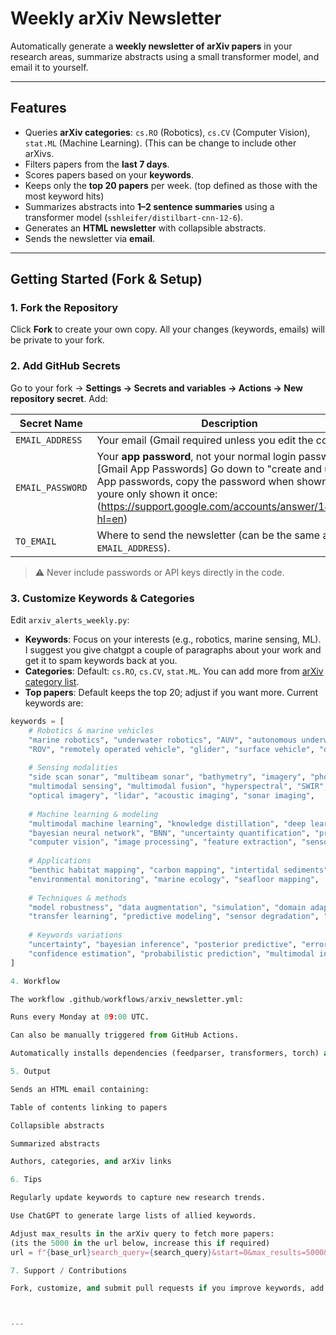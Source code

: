 
# Weekly arXiv Newsletter

Automatically generate a **weekly newsletter of arXiv papers** in your research areas, summarize abstracts using a small transformer model, and email it to yourself. 

---

## Features

- Queries **arXiv categories**: `cs.RO` (Robotics), `cs.CV` (Computer Vision), `stat.ML` (Machine Learning). (This can be change to include other arXivs.  
- Filters papers from the **last 7 days**.  
- Scores papers based on your **keywords**.  
- Keeps only the **top 20 papers** per week. (top defined as those with the most keyword hits)  
- Summarizes abstracts into **1–2 sentence summaries** using a transformer model (`sshleifer/distilbart-cnn-12-6`).  
- Generates an **HTML newsletter** with collapsible abstracts.  
- Sends the newsletter via **email**.

---

## Getting Started (Fork & Setup)

### 1. Fork the Repository

Click **Fork** to create your own copy. All your changes (keywords, emails) will be private to your fork.

### 2. Add GitHub Secrets

Go to your fork → **Settings → Secrets and variables → Actions → New repository secret**. Add:

| Secret Name       | Description |
|------------------|------------|
| `EMAIL_ADDRESS`   | Your email (Gmail required unless you edit the code). |
| `EMAIL_PASSWORD`  | Your **app password**, not your normal login password. [Gmail App Passwords] Go down to "create and use App passwords, copy the password when shown as youre only shown it once: (https://support.google.com/accounts/answer/185833?hl=en) |
| `TO_EMAIL`        | Where to send the newsletter (can be the same as `EMAIL_ADDRESS`). |

> ⚠️ Never include passwords or API keys directly in the code.

### 3. Customize Keywords & Categories

Edit `arxiv_alerts_weekly.py`:

- **Keywords**: Focus on your interests (e.g., robotics, marine sensing, ML). I suggest you give chatgpt a couple of paragraphs about your work and get it to spam keywords back at you. 
- **Categories**: Default: `cs.RO`, `cs.CV`, `stat.ML`. You can add more from [arXiv category list](https://arxiv.org/category_taxonomy).  
- **Top papers**: Default keeps the top 20; adjust if you want more.
Current keywords are:
```python 
keywords = [
    # Robotics & marine vehicles
    "marine robotics", "underwater robotics", "AUV", "autonomous underwater vehicle",
    "ROV", "remotely operated vehicle", "glider", "surface vehicle", "drone",
    
    # Sensing modalities
    "side scan sonar", "multibeam sonar", "bathymetry", "imagery", "photogrammetry",
    "multimodal sensing", "multimodal fusion", "hyperspectral", "SWIR", "thermal imaging",
    "optical imagery", "lidar", "acoustic imaging", "sonar imaging",
    
    # Machine learning & modeling
    "multimodal machine learning", "knowledge distillation", "deep learning",
    "bayesian neural network", "BNN", "uncertainty quantification", "probabilistic model",
    "computer vision", "image processing", "feature extraction", "sensor fusion",
    
    # Applications
    "benthic habitat mapping", "carbon mapping", "intertidal sediments",
    "environmental monitoring", "marine ecology", "seafloor mapping",
    
    # Techniques & methods
    "model robustness", "data augmentation", "simulation", "domain adaptation",
    "transfer learning", "predictive modeling", "sensor degradation", "noise robustness",
    
    # Keywords variations
    "uncertainty", "bayesian inference", "posterior predictive", "error estimation",
    "confidence estimation", "probabilistic prediction", "multimodal integration"
]

4. Workflow

The workflow .github/workflows/arxiv_newsletter.yml:

Runs every Monday at 09:00 UTC.

Can also be manually triggered from GitHub Actions.

Automatically installs dependencies (feedparser, transformers, torch) and runs the script.

5. Output

Sends an HTML email containing:

Table of contents linking to papers

Collapsible abstracts

Summarized abstracts

Authors, categories, and arXiv links

6. Tips

Regularly update keywords to capture new research trends.

Use ChatGPT to generate large lists of allied keywords.

Adjust max_results in the arXiv query to fetch more papers:
(its the 5000 in the url below, increase this if required)
url = f"{base_url}search_query={search_query}&start=0&max_results=5000&sortBy=submittedDate&sortOrder=descending"

7. Support / Contributions

Fork, customize, and submit pull requests if you improve keywords, add categories, or enhance formatting.



---

